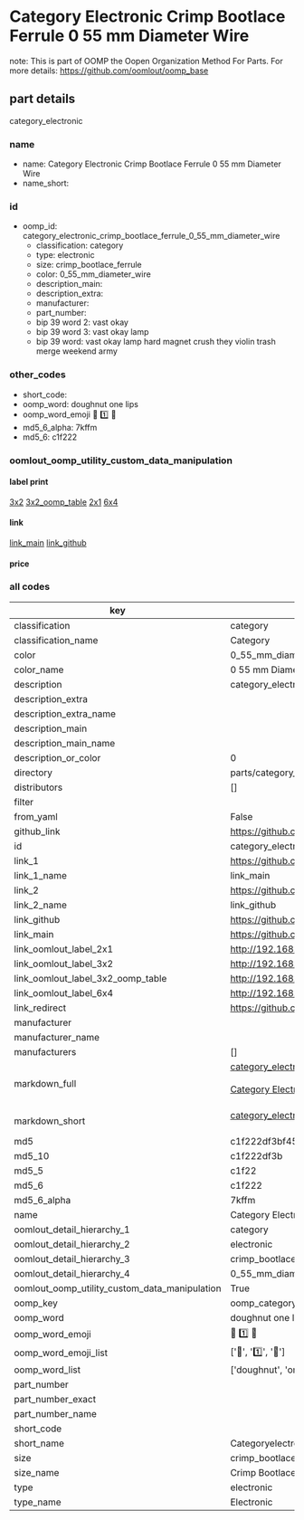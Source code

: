 # Category Electronic Crimp Bootlace Ferrule 0 55 mm Diameter Wire  

note: This is part of OOMP the Oopen Organization Method For Parts. For more details: https://github.com/oomlout/oomp_base

##  part details
  



category_electronic



### name
* name: Category Electronic Crimp Bootlace Ferrule 0 55 mm Diameter Wire
* name_short: 
### id
* oomp_id: category_electronic_crimp_bootlace_ferrule_0_55_mm_diameter_wire
  * classification: category
  * type: electronic
  * size: crimp_bootlace_ferrule
  * color: 0_55_mm_diameter_wire
  * description_main: 
  * description_extra: 
  * manufacturer: 
  * part_number: 
  * bip 39 word 2: vast okay
  * bip 39 word 3: vast okay lamp
  * bip 39 word: vast okay lamp hard magnet crush they violin trash merge weekend army

### other_codes
* short_code: 
* oomp_word: doughnut one lips
* oomp_word_emoji :doughnut: :one: :lips:
* md5_6_alpha: 7kffm
* md5_6: c1f222






### oomlout_oomp_utility_custom_data_manipulation
#### label print
[3x2](http://192.168.1.245:1112/?label=oomp%207kffm)
[3x2_oomp_table](http://192.168.1.108:1112/?label=oomp%207kffm)
[2x1](http://192.168.1.242:1112/?label=oomp%207kffm)
[6x4](http://192.168.1.55:1112/?label=oomp%207kffm)    

#### link

[link_main](https://github.com/oomlout/oomlout_oomp_version_1_messy/tree/main/parts/category_electronic_crimp_bootlace_ferrule_0_55_mm_diameter_wire) [link_github](https://github.com/oomlout/oomlout_oomp_version_1_messy/tree/main/parts/category_electronic_crimp_bootlace_ferrule_0_55_mm_diameter_wire)                             

#### price







### all codes 
| key | value |  
| --- | --- |  
| classification | category |  
| classification_name | Category |  
| color | 0_55_mm_diameter_wire |  
| color_name | 0 55 mm Diameter Wire |  
| description | category_electronic |  
| description_extra |  |  
| description_extra_name |  |  
| description_main |  |  
| description_main_name |  |  
| description_or_color | 0  |  
| directory | parts/category_electronic_crimp_bootlace_ferrule_0_55_mm_diameter_wire |  
| distributors | [] |  
| filter |  |  
| from_yaml | False |  
| github_link | https://github.com/oomlout/oomlout_oomp_part_src/tree/main/parts/category_electronic_crimp_bootlace_ferrule_0_55_mm_diameter_wire |  
| id | category_electronic_crimp_bootlace_ferrule_0_55_mm_diameter_wire |  
| link_1 | https://github.com/oomlout/oomlout_oomp_version_1_messy/tree/main/parts/category_electronic_crimp_bootlace_ferrule_0_55_mm_diameter_wire |  
| link_1_name | link_main |  
| link_2 | https://github.com/oomlout/oomlout_oomp_version_1_messy/tree/main/parts/category_electronic_crimp_bootlace_ferrule_0_55_mm_diameter_wire |  
| link_2_name | link_github |  
| link_github | https://github.com/oomlout/oomlout_oomp_version_1_messy/tree/main/parts/category_electronic_crimp_bootlace_ferrule_0_55_mm_diameter_wire |  
| link_main | https://github.com/oomlout/oomlout_oomp_version_1_messy/tree/main/parts/category_electronic_crimp_bootlace_ferrule_0_55_mm_diameter_wire |  
| link_oomlout_label_2x1 | http://192.168.1.242:1112/?label=oomp%207kffm |  
| link_oomlout_label_3x2 | http://192.168.1.245:1112/?label=oomp%207kffm |  
| link_oomlout_label_3x2_oomp_table | http://192.168.1.108:1112/?label=oomp%207kffm |  
| link_oomlout_label_6x4 | http://192.168.1.55:1112/?label=oomp%207kffm |  
| link_redirect | https://github.com/oomlout/oomlout_oomp_version_1_messy/tree/main/parts/category_electronic_crimp_bootlace_ferrule_0_55_mm_diameter_wire |  
| manufacturer |  |  
| manufacturer_name |  |  
| manufacturers | [] |  
| markdown_full | [category_electronic_crimp_bootlace_ferrule_0_55_mm_diameter_wire](none)<br>[](none)<br>[Category Electronic Crimp Bootlace Ferrule 0 55 Mm Diameter Wire](none)<br><br> |  
| markdown_short | [category_electronic_crimp_bootlace_ferrule_0_55_mm_diameter_wire](none)<br><br> |  
| md5 | c1f222df3bf45c10d442f692f9a67f8d |  
| md5_10 | c1f222df3b |  
| md5_5 | c1f22 |  
| md5_6 | c1f222 |  
| md5_6_alpha | 7kffm |  
| name | Category Electronic Crimp Bootlace Ferrule 0 55 mm Diameter Wire |  
| oomlout_detail_hierarchy_1 | category |  
| oomlout_detail_hierarchy_2 | electronic |  
| oomlout_detail_hierarchy_3 | crimp_bootlace_ferrule |  
| oomlout_detail_hierarchy_4 | 0_55_mm_diameter_wire |  
| oomlout_oomp_utility_custom_data_manipulation | True |  
| oomp_key | oomp_category_electronic_crimp_bootlace_ferrule_0_55_mm_diameter_wire |  
| oomp_word | doughnut one lips |  
| oomp_word_emoji | :doughnut: :one: :lips: |  
| oomp_word_emoji_list | [':doughnut:', ':one:', ':lips:'] |  
| oomp_word_list | ['doughnut', 'one', 'lips'] |  
| part_number |  |  
| part_number_exact |  |  
| part_number_name |  |  
| short_code |  |  
| short_name | Categoryelectronic |  
| size | crimp_bootlace_ferrule |  
| size_name | Crimp Bootlace Ferrule |  
| type | electronic |  
| type_name | Electronic |  
